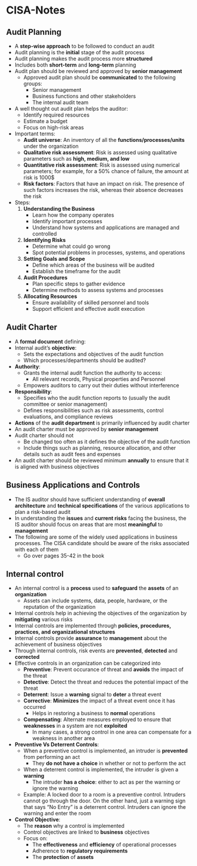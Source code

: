 # CISA-Notes

## Audit Planning
- A **step-wise approach** to be followed to conduct an audit
- Audit planning is the **initial** stage of the audit process
- Audit planning makes the audit process more **structured**
- Includes both **short-term** and **long-term** planning
- Audit plan should be reviewed and approved by **senior management**
  - Approved audit plan should be **communicated** to the following groups:
    - Senior management
    - Business functions and other stakeholders
    - The internal audit team 
- A well thought out audit plan helps the auditor:
  - Identify required resources
  - Estimate a budget
  - Focus on high-risk areas
- Important terms:
  - **Audit universe**: An inventory of all the **functions/processes/units** under the organization
  - **Qualitative risk assessment**: Risk is assessed using qualitative parameters such as **high, medium, and low**
  - **Quantitative risk assessment**: Risk is assessed using numerical parameters; for example, for a 50% chance of failure, the amount at risk is 1000$
  - **Risk factors**: Factors that have an impact on risk. The presence of such factors increases the risk, whereas their absence decreases the risk
- Steps:
  1. **Understanding the Business**
      - Learn how the company operates
      - Identify important processes
      - Understand how systems and applications are managed and controlled
  2. **Identifying Risks**
      - Determine what could go wrong
      - Spot potential problems in processes, systems, and operations
  3. **Setting Goals and Scope**
      - Define which areas of the business will be audited
      - Establish the timeframe for the audit
  4. **Audit Procedures**
      - Plan specific steps to gather evidence
      - Determine methods to assess systems and processes
  5. **Allocating Resources**
      - Ensure availability of skilled personnel and tools
      - Support efficient and effective audit execution




## Audit Charter
-  A **formal document** defining:
  - Internal audit’s **objective**:
    - Sets the expectations and objectives of the audit function
    - Which processes/departments should be audited?
  - **Authority**:
    - Grants the internal audit function the authority to access:
      - All relevant records, Physical properties and Personnel
    - Empowers auditors to carry out their duties without interference
  - **Responsibility**:
    - Specifies who the audit function reports to (usually the audit committee or senior management)
    - Defines responsibilities such as risk assessments, control evaluations, and compliance reviews
- **Actions** of the **audit department** is primarily influenced by audit charter
- An audit charter must be approved by **senior management**
- Audit charter should not
  - Be changed too often as it defines the objective of the audit function
  - Include things such as planning, resource allocation, and other details such as audit fees and expenses
- An audit charter should be reviewed minimum **annually** to ensure that it is aligned with business objectives




## Business Applications and Controls
- The IS auditor should have sufficient understanding of **overall architecture** and **technical specifications** of the various applications to plan a risk-based audit
- In understanding the **issues** and **current risks** facing the business, the IS auditor should focus on areas that are most **meaningful** to **management**
- The following are some of the widely used applications in business processes. The CISA candidate should be aware of the risks associated with each of them
  - Go over pages 35-42 in the book
 



## Internal control
- An internal control is a **process** used to **safeguard** the **assets** of an **organization**
  - Assets can include systems, data, people, hardware, or the reputation of the organization
- Internal controls help in achieving the objectives of the organization by **mitigating** various risks
- Internal controls are implemented through **policies, procedures, practices, and organizational structures**
- Internal controls provide **assurance** to **management** about the achievement of business objectives
- Through internal controls, risk events are **prevented**, **detected** and **corrected**
- Effective controls in an organization can be categorized into
  - **Preventive**: Prevent occurance of threat and **avoids** the impact of the threat
  - **Detective**: Detect the threat and reduces the potential impact of the threat
  - **Deterrent**: Issue a **warning** signal to **deter** a threat event
  - **Corrective**: **Minimizes** the impact of a threat event once it has occurred
    - Helps in restoring a business to **normal** operations
  - **Compensating**: Alternate measures employed to ensure that **weaknesses** in a system are not **exploited**
    - In many cases, a strong control in one area can compensate for a weakness in another area
- **Preventive Vs Deterrent Controls**:
  - When a preventive control is implemented, an intruder is **prevented** from performing an act
    - They **do not have a choice** in whether or not to perform the act
  - When a deterrent control is implemented, the intruder is given a **warning**
    - The intruder **has a choice**: either to act as per the warning or ignore the warning
  - Example: A locked door to a room is a preventive control. Intruders cannot go through the door. On the other hand, just a warning sign that says “No Entry” is a deterrent control. Intruders can ignore the warning and enter the room
- **Control Objective**:
  - The **reason** why a control is implemented
  - Control objectives are linked to **business** objectives
  - Focus on:
    - The **effectiveness** and **efficiency** of operational processes
    - Adherence to **regulatory requirements**
    - The **protection** of **assets**




## 
 


